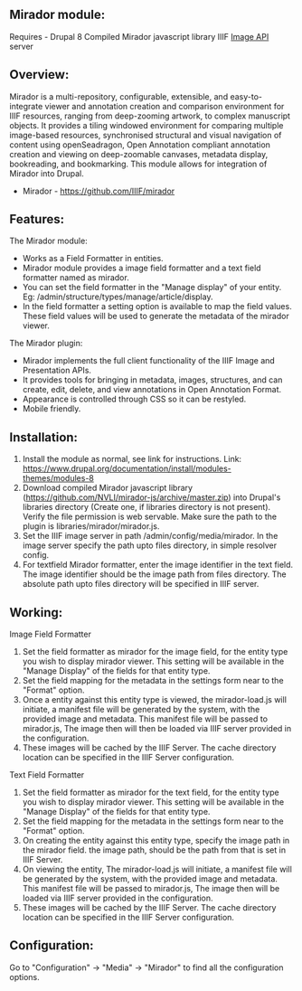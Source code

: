 Mirador module:
------------------------
Requires - Drupal 8
Compiled Mirador javascript library
IIIF [Image API](http://iiif.io/api/image/2.0/) server


Overview:
--------
Mirador is a multi-repository, configurable, extensible, and easy-to-integrate
viewer and annotation creation and comparison environment for IIIF resources,
ranging from deep-zooming artwork, to complex manuscript objects. It provides a
tiling windowed environment for comparing multiple image-based resources,
synchronised structural and visual navigation of content using openSeadragon,
Open Annotation compliant annotation creation and viewing on deep-zoomable
canvases, metadata display, bookreading, and bookmarking.
This module allows for integration of Mirador into Drupal.

* Mirador - https://github.com/IIIF/mirador


Features:
---------

The Mirador module:

* Works as a Field Formatter in entities.
* Mirador module provides a image field formatter and a text field formatter
  named as mirador.
* You can set the field formatter in the "Manage display" of your entity.
  Eg: /admin/structure/types/manage/article/display.
* In the field formatter a setting option is available to map the field values.
  These field values will be used to generate the metadata of the mirador viewer.

The Mirador plugin:

* Mirador implements the full client functionality of the IIIF Image and Presentation APIs.
* It provides tools for bringing in metadata, images, structures, and can create, edit, delete, and view
  annotations in Open Annotation Format.
* Appearance is controlled through CSS so it can be restyled.
* Mobile friendly.



Installation:
------------
1. Install the module as normal, see link for instructions.
   Link: https://www.drupal.org/documentation/install/modules-themes/modules-8
2. Download compiled Mirador javascript library
   (https://github.com/NVLI/mirador-js/archive/master.zip) into Drupal's libraries
   directory (Create one, if libraries directory is not present). Verify the file permission is web servable. Make sure the path to the plugin is libraries/mirador/mirador.js.
3. Set the IIIF image server in path /admin/config/media/mirador.
   In the image server specify the path upto files directory, in simple resolver
   config.
4. For textfield Mirador formatter, enter the image identifier in the text field. The image identifier
   should be the image path from files directory. The absolute path upto files directory will be specified in
   IIIF server.


Working:
-------

Image Field Formatter

1. Set the field formatter as mirador for the image field,
   for the entity type you wish to display mirador viewer.
   This setting will be available in the  "Manage Display" of the fields for that entity type.
2. Set the field mapping for the metadata in the settings form near to the "Format" option.
3. Once a entity against this entity type is viewed, the mirador-load.js will initiate,
   a manifest file will be generated by the system, with the provided image and metadata.
   This manifest file will be passed to mirador.js, The image then will then be loaded via IIIF
   server provided in the configuration.
4. These images will be cached by the IIIF Server. The cache directory location
   can be specified in the IIIF Server configuration.

Text Field Formatter

1. Set the field formatter as mirador for the text field, for the entity type you
   wish to display mirador viewer. This setting will be available in the  "Manage Display"
   of the fields for that entity type.
2. Set the field mapping for the metadata in the settings form near to the "Format" option.
3. On creating the entity against this entity type, specify the image path in the mirador field.
   the image path, should be the path from that is set in IIIF Server.
4. On viewing the entity, The mirador-load.js will initiate,
   a manifest file will be generated by the system, with the provided image and metadata.
   This manifest file will be passed to mirador.js, The image then will be loaded via IIIF
   server provided in the configuration.
5. These images will be cached by the IIIF Server. The cache directory location
   can be specified in the IIIF Server configuration.

Configuration:
-------------
Go to "Configuration" -> "Media" -> "Mirador" to find
all the configuration options.

